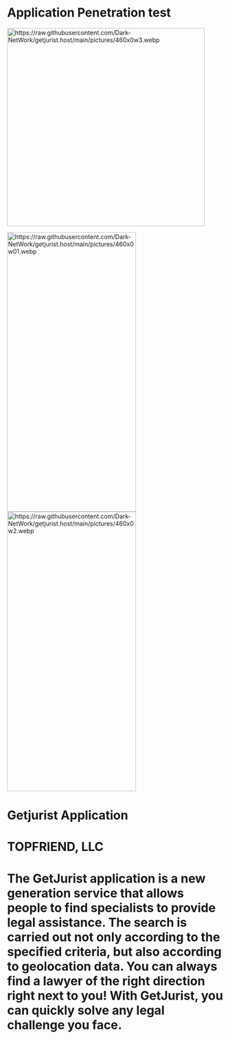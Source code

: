 # Application Penetration test

<img src="https://raw.githubusercontent.com/Dark-NetWork/getjurist.host/main/pictures/460x0w3.webp" alt="https://raw.githubusercontent.com/Dark-NetWork/getjurist.host/main/pictures/460x0w3.webp" class="shrinkToFit" width="460" height="460">

<img src="https://raw.githubusercontent.com/Dark-NetWork/getjurist.host/main/pictures/460x0w01.webp" alt="https://raw.githubusercontent.com/Dark-NetWork/getjurist.host/main/pictures/460x0w01.webp" class="shrinkToFit" width="300" height="649"><img src="https://raw.githubusercontent.com/Dark-NetWork/getjurist.host/main/pictures/460x0w2.webp" alt="https://raw.githubusercontent.com/Dark-NetWork/getjurist.host/main/pictures/460x0w2.webp" class="shrinkToFit" width="300" height="649">

# Getjurist Application

# TOPFRIEND, LLC

# The GetJurist application is a new generation service that allows people to find specialists to provide legal assistance. The search is carried out not only according to the specified criteria, but also according to geolocation data. You can always find a lawyer of the right direction right next to you! With GetJurist, you can quickly solve any legal challenge you face.
